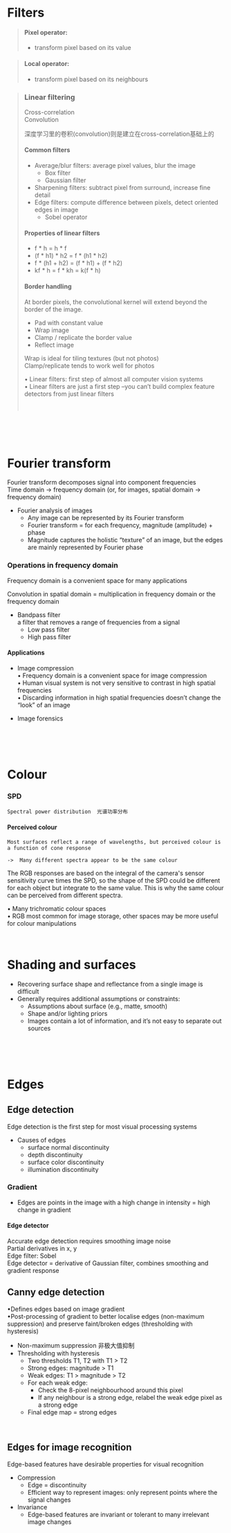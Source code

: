 # Filters

>#### Pixel operator: 
>   - transform pixel based on its value

>#### Local operator: 
>   - transform pixel based on its neighbours

>### Linear filtering
>
>   Cross-correlation  
>   Convolution
>
> 深度学习里的卷积(convolution)则是建立在cross-correlation基础上的
>
>#### Common filters
>   * Average/blur filters: average pixel values, blur the image
>       + Box filter
>       + Gaussian filter
>   * Sharpening filters: subtract pixel from surround, increase fine detail
>   * Edge filters: compute difference between pixels, detect oriented edges in image
>       + Sobel operator
>
> #### Properties of linear filters
> + f * h = h * f
> + (f * h1) * h2 = f * (h1 * h2)
> + f * (h1 + h2) = (f * h1) + (f * h2)
> + kf * h = f * kh = k(f * h)
>
> #### Border handling
> At border pixels, the convolutional kernel will extend beyond the border of the image. 
> +  Pad with constant value
>+  Wrap image
>+ Clamp / replicate the border value
>+ Reflect image
>   
>Wrap is ideal for tiling textures (but not photos)  
>Clamp/replicate tends to work well for photos
>
>• Linear filters: first step of almost all computer vision systems  
>• Linear filters are just a first step –you can’t build 
complex feature detectors from just linear filters
>
> <br>

<br><br><br>

# Fourier transform
Fourier transform decomposes signal into 
component frequencies  
Time domain -> frequency domain (or, for images, 
spatial domain -> frequency domain)  

- Fourier analysis of images  
    +  Any image can be represented by its Fourier 
transform
    + Fourier transform = for each frequency, magnitude 
(amplitude) + phase
    + Magnitude captures the holistic “texture” of an 
image, but the edges are mainly represented by 
Fourier phase

### Operations in frequency domain  
Frequency domain is a convenient space for many 
applications  

Convolution in spatial domain = multiplication in 
frequency domain or the frequency domain
- Bandpass filter   
a filter that removes a range of 
frequencies from a signal
    + Low pass filter
    + High pass filter

#### Applications
- Image compression  
• Frequency domain is a convenient space for image 
compression  
• Human visual system is not very sensitive to 
contrast in high spatial frequencies  
• Discarding information in high spatial frequencies 
doesn’t change the “look” of an image

- Image forensics

   
<br><br><br>

# Colour

### SPD 
    Spectral power distribution  光谱功率分布  

#### Perceived colour   
    Most surfaces reflect a range of wavelengths, but perceived colour is a function of cone response

    ->  Many different spectra appear to be the same colour  

The RGB responses are based on the integral of the camera's sensor sensitivity curve times the SPD, so the shape of the SPD could be different for each object but integrate to the same value. This is why the same colour can be perceived from different spectra.


• Many trichromatic colour spaces  
• RGB most common for image storage, other spaces 
may be more useful for colour manipulations

<br>  


# Shading and surfaces

- Recovering surface shape and reflectance from a single image is difficult  
- Generally requires additional assumptions or constraints:
    + Assumptions about surface (e.g., matte, smooth)
    + Shape and/or lighting priors
    + Images contain a lot of information, and it’s not easy to separate out sources

<br><br><br>

# Edges
## Edge detection
Edge detection is the first step for most visual 
processing systems  

* Causes of edges
     + surface normal discontinuity  
     + depth discontinuity  
     + surface color discontinuity   
     + illumination discontinuity  

### Gradient
+ Edges are points in the image with a high change in intensity = high change in gradient
#### Edge detector  
Accurate edge detection requires smoothing image 
noise  
Partial derivatives in x, y  
Edge filter: Sobel  
Edge detector = derivative of Gaussian filter, 
combines smoothing and gradient response

## Canny edge detection
•Defines edges based on image gradient  
•Post-processing of gradient to better localise edges 
(non-maximum suppression) and preserve 
faint/broken edges (thresholding with hysteresis)

+ Non-maximum suppression 非极大值抑制
+ Thresholding with hysteresis
    + Two thresholds T1, T2 with T1 > T2
    + Strong edges: magnitude > T1
    + Weak edges: T1 > magnitude > T2
    + For each weak edge:
        + Check the 8-pixel neighbourhood around this pixel
        + If any neighbour is a strong edge, relabel the weak edge pixel as a strong edge
    + Final edge map = strong edges
<br>
   
## Edges for image recognition
Edge-based features have desirable properties for visual recognition
+ Compression
    + Edge = discontinuity
    + Efficient way to represent images: only represent points where the signal changes
+ Invariance
    + Edge-based features are invariant or tolerant to many irrelevant image changes